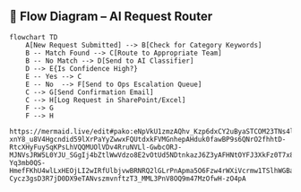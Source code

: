 ## 🧩 Flow Diagram – AI Request Router

<!-- This diagram illustrates the flow of how AI requests are routed through the system. 
It shows the decision-making process, including keyword matching, AI classification, 
and escalation paths, to ensure requests are handled appropriately. -->

```mermaid
flowchart TD
    A[New Request Submitted] --> B[Check for Category Keywords]
    B -- Match Found --> C[Route to Appropriate Team]
    B -- No Match --> D[Send to AI Classifier]
    D --> E{Is Confidence High?}
    E -- Yes --> C
    E -- No  --> F[Send to Ops Escalation Queue]
    C --> G[Send Confirmation Email]
    C --> H[Log Request in SharePoint/Excel]
    F --> G
    F --> H

https://mermaid.live/edit#pako:eNpVkU1zmzAQhv_Kzp6dxCY2uByaSTCOM23TNs4lgRxUWEBTkKg-xnY8_u8V4Hgcndid59lXrPaYyZwwxFQUtdxkFVMGnhepAHduk0fawBP9s6QNrO2fhhtD-RtcXHyFuySqKPsLhVQQMUOlVDv4RruNVLl-GwbcORJ-MJNVsJRW5L0YJU_SGgIj4bZtlWwVdzo8E2vOtUd5NDtnkazJ6Z3yAFHNtOYFJ3XkFz0T7x80RFIUPCeREax4Wd0cBiLuJr6QHi5w1nMpfW95CvjZaoh1xmpmuBTw25KlY07Uo_cD2iepZqDihvH6E7VKvsvytDsuYO1WS78kF-Yq3mb0QS-HmefFKhU4wlLxHEOjLI2wIRfUlbjvwBRNRQ2lGLrPnApma5O6Fzw4rWXiVcrmw1TSlhWGBau1q2ybu1UvOCsVa05d5X6HVOQeyGDoef0MDPe4ddV0fDmdXE-Cycz3gsD3R7jD0DX9eTANvszmvnftzT3_MML3PnV8OQ9m47MzOfwH-zO4pA


